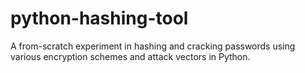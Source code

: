 # python-hashing-tool
A from-scratch experiment in hashing and cracking passwords using various encryption schemes and attack vectors in Python.
